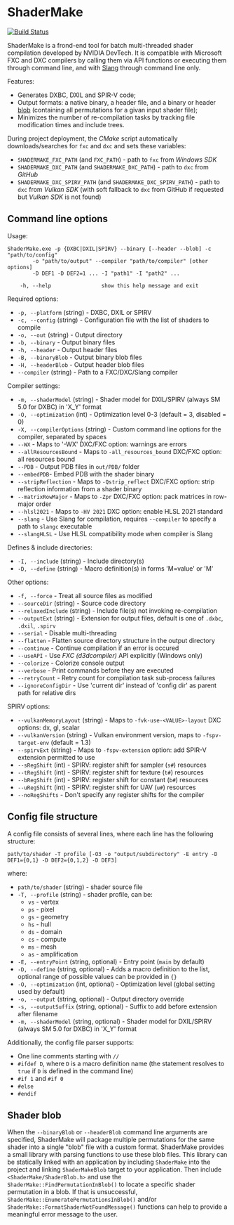 # ShaderMake

[![Build Status](https://github.com/NVIDIA-RTX/ShaderMake/actions/workflows/build.yml/badge.svg)](https://github.com/NVIDIA-RTX/ShaderMake/actions/workflows/build.yml)

ShaderMake is a frond-end tool for batch multi-threaded shader compilation developed by NVIDIA DevTech. It is compatible with Microsoft FXC and DXC compilers by calling them via API functions or executing them through command line, and with [Slang](https://github.com/shader-slang/slang) through command line only.

Features:

- Generates DXBC, DXIL and SPIR-V code;
- Output formats: a native binary, a header file, and a binary or header [blob](#user-content-shader-blob) (containing all permutations for a givan input shader file);
- Minimizes the number of re-compilation tasks by tracking file modification times and include trees.

During project deployment, the *CMake* script automatically downloads/searches for `fxc` and `dxc` and sets these variables:

- `SHADERMAKE_FXC_PATH` (and `FXC_PATH`) - path to `fxc` from *Windows SDK*
- `SHADERMAKE_DXC_PATH` (and `SHADERMAKE_DXC_PATH`) - path to `dxc` from *GitHub*
- `SHADERMAKE_DXC_SPIRV_PATH` (and `SHADERMAKE_DXC_SPIRV_PATH`) - path to `dxc` from *Vulkan SDK* (with soft fallback to `dxc` from GitHub if requested but *Vulkan SDK* is not found)

## Command line options

Usage:

```
ShaderMake.exe -p {DXBC|DXIL|SPIRV} --binary [--header --blob] -c "path/to/config"
        -o "path/to/output" --compiler "path/to/compiler" [other options]
        -D DEF1 -D DEF2=1 ... -I "path1" -I "path2" ...

    -h, --help                show this help message and exit
```

Required options:
- `-p, --platform` (string) - DXBC, DXIL or SPIRV
- `-c, --config` (string) - Configuration file with the list of shaders to compile
- `-o, --out` (string) - Output directory
- `-b, --binary` - Output binary files
- `-h, --header` - Output header files
- `-B, --binaryBlob` - Output binary blob files
- `-H, --headerBlob` - Output header blob files
- `--compiler` (string) - Path to a FXC/DXC/Slang compiler

Compiler settings:
- `-m, --shaderModel` (string) - Shader model for DXIL/SPIRV (always SM 5.0 for DXBC) in 'X_Y' format
- `-O, --optimization` (int) - Optimization level 0-3 (default = 3, disabled = 0)
- `-X, --compilerOptions` (string) - Custom command line options for the compiler, separated by spaces
- `--WX` - Maps to '-WX' DXC/FXC option: warnings are errors
- `--allResourcesBound` - Maps to `-all_resources_bound` DXC/FXC option: all resources bound
- `--PDB` - Output PDB files in `out/PDB/` folder
- `--embedPDB`- Embed PDB with the shader binary
- `--stripReflection` - Maps to `-Qstrip_reflect` DXC/FXC option: strip reflection information from a shader binary
- `--matrixRowMajor` - Maps to `-Zpr` DXC/FXC option: pack matrices in row-major order
- `--hlsl2021` - Maps to `-HV 2021` DXC option: enable HLSL 2021 standard
- `--slang` - Use Slang for compilation, requires `--compiler` to specify a path to `slangc` executable
- `--slangHLSL` - Use HLSL compatibility mode when compiler is Slang

Defines & include directories:
- `-I, --include` (string) - Include directory(s)
- `-D, --define` (string) - Macro definition(s) in forms 'M=value' or 'M'

Other options:
- `-f, --force` - Treat all source files as modified
- `--sourceDir` (string) - Source code directory
- `--relaxedInclude` (string) - Include file(s) not invoking re-compilation
- `--outputExt` (string) - Extension for output files, default is one of `.dxbc`, `.dxil`, `.spirv`
- `--serial` - Disable multi-threading
- `--flatten` - Flatten source directory structure in the output directory
- `--continue` - Continue compilation if an error is occured
- `--useAPI` - Use *FXC (d3dcompiler)* API explicitly (Windows only)
- `--colorize` - Colorize console output
- `--verbose` - Print commands before they are executed
- `--retryCount` - Retry count for compilation task sub-process failures
- `--ignoreConfigDir` - Use 'current dir' instead of 'config dir' as parent path for relative dirs

SPIRV options:
- `--vulkanMemoryLayout` (string) - Maps to `-fvk-use-<VALUE>-layout` DXC options: dx, gl, scalar
- `--vulkanVersion` (string) - Vulkan environment version, maps to `-fspv-target-env` (default = 1.3)
- `--spirvExt` (string) - Maps to `-fspv-extension` option: add SPIR-V extension permitted to use
- `--sRegShift` (int) - SPIRV: register shift for sampler (`s#`) resources
- `--tRegShift` (int) - SPIRV: register shift for texture (`t#`) resources
- `--bRegShift` (int) - SPIRV: register shift for constant (`b#`) resources
- `--uRegShift` (int) - SPIRV: register shift for UAV (`u#`) resources
- `--noRegShifts` - Don't specify any register shifts for the compiler

## Config file structure

A config file consists of several lines, where each line has the following structure:

```
path/to/shader -T profile [-O3 -o "output/subdirectory" -E entry -D DEF1={0,1} -D DEF2={0,1,2} -D DEF3]
```

where:
- `path/to/shader` (string) - shader source file
- `-T, --profile` (string) - shader profile, can be:
  - `vs` - vertex
  - `ps` - pixel
  - `gs` - geometry
  - `hs` - hull
  - `ds` - domain
  - `cs` - compute
  - `ms` - mesh
  - `as` - amplification
- `-E, --entryPoint` (string, optional) - Entry point (`main` by default)
- `-D, --define` (string, optional) - Adds a macro definition to the list, optional range of possible values can be provided in `{}`
- `-O, --optimization` (int, optional) - Optimization level (global setting used by default)
- `-o, --output` (string, optional) - Output directory override
- `-s, --outputSuffix` (string, optional) - Suffix to add before extension after filename
- `-m, --shaderModel` (string, optional) - Shader model for DXIL/SPIRV (always SM 5.0 for DXBC) in 'X_Y' format

Additionally, the config file parser supports:

- One line comments starting with `//`
- `#ifdef D`, where `D` is a macro definition name (the statement resolves to `true` if `D` is defined in the command line)
- `#if 1` and `#if 0`
- `#else`
- `#endif`

## Shader blob

When the `--binaryBlob` or `--headerBlob` command line arguments are specified, ShaderMake will package multiple permutations for the same shader into a single "blob" file with a custom format. ShaderMake provides a small library with parsing functions to use these blob files. This library can be statically linked with an application by including `ShaderMake` into the project and linking `ShaderMakeBlob` target to your application. Then include `<ShaderMake/ShaderBlob.h>` and use the `ShaderMake::FindPermutationInBlob()` to locate a specific shader permutation in a blob. If that is unsuccessful, `ShaderMake::EnumeratePermutationsInBlob()` and/or `ShaderMake::FormatShaderNotFoundMessage()` functions can help to provide a meaningful error message to the user.
